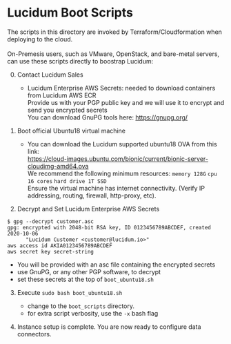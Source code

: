 # Lucidum Boot Scripts

The scripts in this directory are invoked by Terraform/Cloudformation when deploying to the cloud.\
\
On-Premesis users, such as VMware, OpenStack, and bare-metal servers, can use these scripts directly to boostrap Lucidum:

0. Contact Lucidum Sales
   - Lucidum Enterprise AWS Secrets: needed to download containers from Lucidum AWS ECR\
   Provide us with your PGP public key and we will use it to encrypt and send you encrypted secrets\
   You can download GnuPG tools here: https://gnupg.org/

1. Boot official Ubuntu18 virtual machine
   - You can download the Lucidum supported ubuntu18 OVA from this link:\
   https://cloud-images.ubuntu.com/bionic/current/bionic-server-cloudimg-amd64.ova \
   We recommend the following minimum resources: `memory 128G` `cpu 16 cores` `hard drive 1T SSD`\
   Ensure the virtual machine has internet connectivity. (Verify IP addressing, routing, firewall, http-proxy, etc).

2. Decrypt and Set Lucidum Enterprise AWS Secrets
```shell
$ gpg --decrypt customer.asc 
gpg: encrypted with 2048-bit RSA key, ID 0123456789ABCDEF, created 2020-10-06
      "Lucidum Customer <customer@lucidum.io>"
aws access id AKIA0123456789ABCDEF
aws secret key secret-string
```
   - You will be provided with an asc file containing the encrypted secrets
   - use GnuPG, or any other PGP software, to decrypt
   - set these secrets at the top of `boot_ubuntu18.sh`

3. Execute `sudo bash boot_ubuntu18.sh`
   - change to the `boot_scripts` directory.
   - for extra script verbosity, use the `-x` bash flag

4. Instance setup is complete. You are now ready to configure data connectors.
